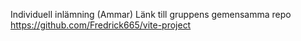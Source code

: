 Individuell inlämning (Ammar)
Länk till gruppens gemensamma repo
https://github.com/Fredrick665/vite-project
